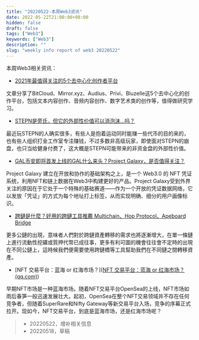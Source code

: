 ```yaml
---
title: "20220522-本周Web3资讯"
date: 2022-05-22T21:00:00+08:00
hidden: false
draft: false
tags: ["Web3"]
keywords: ["Web3"]
description: ""
slug: "weekly info report of web3 20220522"
---
```


本周Web3相关资讯：

- [2021年最值得关注的5个去中心化创作者平台](https://www.163.com/dy/article/GI74U5P50519TOTR.html)

文章分享了BitCloud、Mirror.xyz、Audius、Privi、Bluzelle这5个去中心化的创作平台，包括文本内容创作、音频内容创作、数字艺术类的创作等，值得做研究学习。

- [STEPN是旁氏，但它的外部性价值可以消泡沫…吗？](https://www.163.com/dy/article/H7JTJNTF0519TOTR.html)

最近玩STEPN的人确实很多，有些人是抱着运动同时能赚一些代币的目的来的，也有些人组织打金工作室专注赚钱，不过多数非高级玩家，即使面对STEPN的崩盘，也只当给健身付费了，这大概是STEPN可能带来的非资金盘的外部性价值。

<!--more-->

- [GAL币安即将首发上线的GAL什么来头？Project Galaxy，是否值得关注？](https://zhuanlan.zhihu.com/p/508799991)

Project Galaxy 建立在开放和协作的基础架构之上，是一个 Web3.0 的 NFT 凭证系统，利用NFT和链上数据在Web3中构建更好的产品。Project Galaxy受到外界关注的原因在于它处于一个特殊的基础赛道——作为一个开放的凭证数据网络，它以发放「凭证」的方式为每个地址打上标签，从而实现明确、细分的用户画像标识。

- [跨鏈是什麼？好用的跨鏈工具推薦 Multichain、Hop Protocol、Apeboard Bridge](https://cryptowesearch.com/blog/all/3-tools-for-cross-chain)

更多公鏈的出現，意味者人們對於跨鏈資產轉移的需求也將逐漸增大，在單一條鏈上進行流動性挖礦或質押代幣已成往事，更多有利可圖的機會往往會不定時的出現在不同公鏈上，這時候我們便需要使用跨鏈橋等工具幫助我們在不同鏈之間轉移資產。

- [NFT 交易平台：蓝海 or 红海市场？]([NFT 交易平台：蓝海 or 红海市场？ (qq.com)](https://mp.weixin.qq.com/s/FPSZ2sLwayN7R9jVZDtlKQ))

早期NFT市场是一种蓝海市场。随着NFT交易平台OpenSea的上线，NFT市场如雨后春笋一般迅速发展壮大。起初，OpenSea在整个NFT交易领域并不存在任何竞争者，但随着SuperRare和Nifty Gateway等新交易平台入场，竞争的序幕正式拉开。现如今，NFT交易平台，到底是蓝海市场，还是红海市场呢？






> - 20220522，增补相关信息
> - 20220518，草稿
